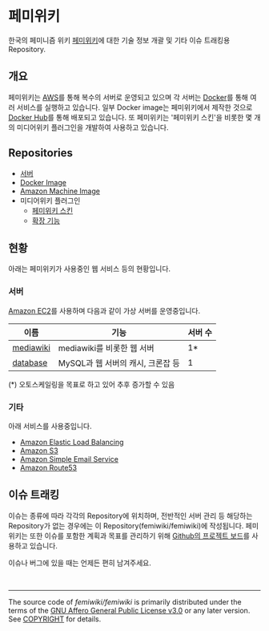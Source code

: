 # 페미위키

한국의 페미니즘 위키 [페미위키]에 대한 기술 정보 개괄 및 기타 이슈 트래킹용 Repository.

## 개요

페미위키는 [AWS]를 통해 복수의 서버로 운영되고 있으며 각 서버는 [Docker]를 통해 여러 서비스를 실행하고 있습니다. 일부 Docker image는 페미위키에서 제작한 것으로 [Docker Hub]를 통해 배포되고 있습니다.
또 페미위키는 '페미위키 스킨'을 비롯한 몇 개의 미디어위키 플러그인을 개발하여 사용하고 있습니다.

## Repositories

- [서버](https://github.com/femiwiki?q=docker-compose+server)
- [Docker Image](https://github.com/femiwiki?q=docker-image)
- [Amazon Machine Image](https://github.com/femiwiki/ami)
- 미디어위키 플러그인
  - [페미위키 스킨](https://github.com/femiwiki/skin)
  - [확장 기능](https://github.com/femiwiki?q=mediawiki-extension)

## 현황

아래는 페미위키가 사용중인 웹 서비스 등의 현황입니다.

### 서버

[Amazon EC2](https://aws.amazon.com/ec2/)를 사용하며 다음과 같이 가상 서버를 운영중입니다.

이름 | 기능 | 서버 수
-----|------|-----
[mediawiki] | mediawiki를 비롯한 웹 서버 | 1*
[database] | MySQL과 웹 서버의 캐시, 크론잡 등 | 1

(*) 오토스케일링을 목표로 하고 있어 추후 증가할 수 있음

### 기타

아래 서비스를 사용중입니다.

- [Amazon Elastic Load Balancing](https://aws.amazon.com/elasticloadbalancing/)
- [Amazon S3](https://aws.amazon.com/s3/)
- [Amazon Simple Email Service](https://aws.amazon.com/ses/)
- [Amazon Route53](https://aws.amazon.com/route53/)

## 이슈 트래킹

이슈는 종류에 따라 각각의 Repository에 위치하며, 전반적인 서버 관리 등 해당하는 Repository가 없는 경우에는 이 Repository(femiwiki/femiwiki)에 작성됩니다. 페미위키는 또한 이슈를 포함한 계획과 목표를 관리하기 위해 [Github의 프로젝트 보드](https://github.com/orgs/femiwiki/projects/1)를 사용하고 있습니다.

이슈나 버그에 있을 때는 언제든 편히 남겨주세요.

&nbsp;

--------

The source code of *femiwiki/femiwiki* is primarily distributed under the terms
of the [GNU Affero General Public License v3.0] or any later version. See
[COPYRIGHT] for details.

[페미위키]: https://femiwiki.com
[AWS]: https://aws.amazon.com
[Docker]: https://docker.com/
[Docker Hub]: https://hub.docker.com/u/femiwiki/
[mediawiki]: https://github.com/femiwiki/mediawiki
[database]: https://github.com/femiwiki/database
[GNU Affero General Public License v3.0]: LICENSE
[COPYRIGHT]: COPYRIGHT
